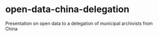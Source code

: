 open-data-china-delegation
==========================

Presentation on open data to a delegation of municipal archivists from China 

